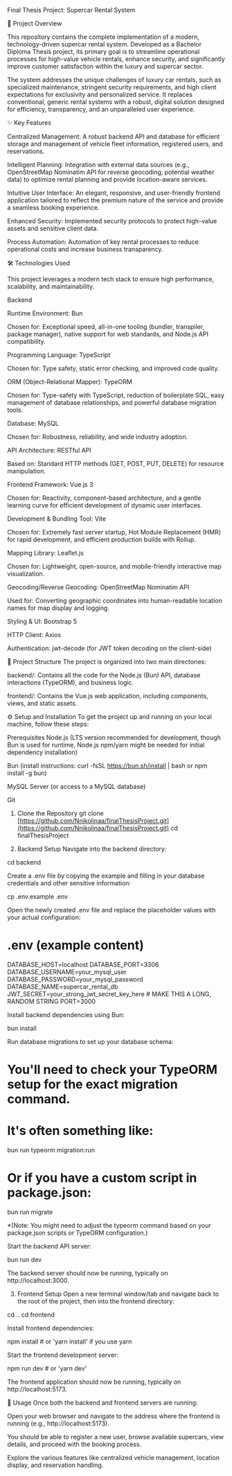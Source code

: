 Final Thesis Project: Supercar Rental System

🚀 Project Overview

This repository contains the complete implementation of a modern, technology-driven supercar rental system. Developed as a Bachelor Diploma Thesis project, its primary goal is to streamline operational processes for high-value vehicle rentals, enhance security, and significantly improve customer satisfaction within the luxury and supercar sector.

The system addresses the unique challenges of luxury car rentals, such as specialized maintenance, stringent security requirements, and high client expectations for exclusivity and personalized service. It replaces conventional, generic rental systems with a robust, digital solution designed for efficiency, transparency, and an unparalleled user experience.

✨ Key Features

Centralized Management: A robust backend API and database for efficient storage and management of vehicle fleet information, registered users, and reservations.

Intelligent Planning: Integration with external data sources (e.g., OpenStreetMap Nominatim API for reverse geocoding, potential weather data) to optimize rental planning and provide location-aware services.

Intuitive User Interface: An elegant, responsive, and user-friendly frontend application tailored to reflect the premium nature of the service and provide a seamless booking experience.

Enhanced Security: Implemented security protocols to protect high-value assets and sensitive client data.

Process Automation: Automation of key rental processes to reduce operational costs and increase business transparency.

🛠 Technologies Used

This project leverages a modern tech stack to ensure high performance, scalability, and maintainability.

Backend

Runtime Environment: Bun

Chosen for: Exceptional speed, all-in-one tooling (bundler, transpiler, package manager), native support for web standards, and Node.js API compatibility.

Programming Language: TypeScript

Chosen for: Type safety, static error checking, and improved code quality.

ORM (Object-Relational Mapper): TypeORM

Chosen for: Type-safety with TypeScript, reduction of boilerplate SQL, easy management of database relationships, and powerful database migration tools.

Database: MySQL

Chosen for: Robustness, reliability, and wide industry adoption.

API Architecture: RESTful API

Based on: Standard HTTP methods (GET, POST, PUT, DELETE) for resource manipulation.

Frontend
Framework: Vue.js 3

Chosen for: Reactivity, component-based architecture, and a gentle learning curve for efficient development of dynamic user interfaces.

Development & Bundling Tool: Vite

Chosen for: Extremely fast server startup, Hot Module Replacement (HMR) for rapid development, and efficient production builds with Rollup.

Mapping Library: Leaflet.js

Chosen for: Lightweight, open-source, and mobile-friendly interactive map visualization.

Geocoding/Reverse Geocoding: OpenStreetMap Nominatim API

Used for: Converting geographic coordinates into human-readable location names for map display and logging.

Styling & UI: Bootstrap 5

HTTP Client: Axios

Authentication: jwt-decode (for JWT token decoding on the client-side)

📂 Project Structure
The project is organized into two main directories:

backend/: Contains all the code for the Node.js (Bun) API, database interactions (TypeORM), and business logic.

frontend/: Contains the Vue.js web application, including components, views, and static assets.

⚙️ Setup and Installation
To get the project up and running on your local machine, follow these steps:

Prerequisites
Node.js (LTS version recommended for development, though Bun is used for runtime, Node.js npm/yarn might be needed for initial dependency installation)

Bun (install instructions: curl -fsSL https://bun.sh/install | bash or npm install -g bun)

MySQL Server (or access to a MySQL database)

Git

1. Clone the Repository
git clone [https://github.com/Nnikolinaa/finalThesisProject.git](https://github.com/Nnikolinaa/finalThesisProject.git)
cd finalThesisProject

2. Backend Setup
Navigate into the backend directory:

cd backend

Create a .env file by copying the example and filling in your database credentials and other sensitive information:

cp .env.example .env

Open the newly created .env file and replace the placeholder values with your actual configuration:

# .env (example content)
DATABASE_HOST=localhost
DATABASE_PORT=3306
DATABASE_USERNAME=your_mysql_user
DATABASE_PASSWORD=your_mysql_password
DATABASE_NAME=supercar_rental_db
JWT_SECRET=your_strong_jwt_secret_key_here # MAKE THIS A LONG, RANDOM STRING
PORT=3000

Install backend dependencies using Bun:

bun install

Run database migrations to set up your database schema:

# You'll need to check your TypeORM setup for the exact migration command.
# It's often something like:
bun run typeorm migration:run
# Or if you have a custom script in package.json:
bun run migrate

*(Note: You might need to adjust the typeorm command based on your package.json scripts or TypeORM configuration.)

Start the backend API server:

bun run dev

The backend server should now be running, typically on http://localhost:3000.

3. Frontend Setup
Open a new terminal window/tab and navigate back to the root of the project, then into the frontend directory:

cd ..
cd frontend

Install frontend dependencies:

npm install # or 'yarn install' if you use yarn

Start the frontend development server:

npm run dev # or 'yarn dev'

The frontend application should now be running, typically on http://localhost:5173.

🚀 Usage
Once both the backend and frontend servers are running:

Open your web browser and navigate to the address where the frontend is running (e.g., http://localhost:5173).

You should be able to register a new user, browse available supercars, view details, and proceed with the booking process.

Explore the various features like centralized vehicle management, location display, and reservation handling.
